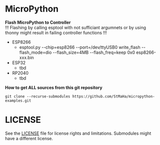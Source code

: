 # MicroPython

**Flash MicroPython to Controller**<br>
!!! Flashing by calling esptool with not sufficiant argumnets or by using thonny might result in failing controller functions !!!
- ESP8266
  - esptool.py --chip=esp8266 --port=/dev/ttyUSB0 write_flash --flash_mode=dio --flash_size=4MB --flash_freq=keep 0x0 esp8266-xxx.bin
- ESP32
  - tbd
- RP2040
  - tbd

**How to get ALL sources from this git repository**
```
git clone --recurse-submodules https://github.com/StMaHa/micropython-examples.git
```

# LICENSE
See the [LICENSE](LICENSE) file for license rights and limitations.
Submodules might have a different license.
